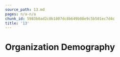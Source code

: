 ```yaml
---
source_path: 13.md
pages: n/a-n/a
chunk_id: 5983b0ad2c0b1807dc8b649b08e9c5b501ec7d4c
title: '13'
---
```

# Organization Demography
